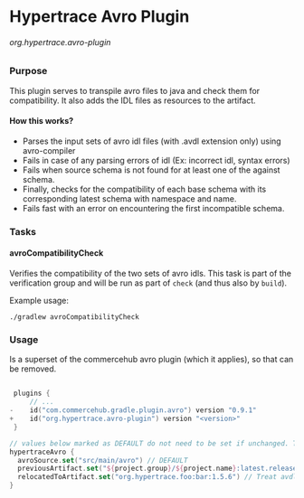 # Hypertrace Avro Plugin
###### org.hypertrace.avro-plugin

### Purpose
This plugin serves to transpile avro files to java and check them for compatibility. It also
adds the IDL files as resources to the artifact.

#### How this works?
- Parses the input sets of avro idl files (with .avdl extension only) using avro-compiler
- Fails in case of any parsing errors of idl (Ex: incorrect idl, syntax errors)
- Fails when source schema is not found for at least one of the against schema.
- Finally, checks for the compatibility of each base schema with its corresponding latest schema with namespace and name.
- Fails fast with an error on encountering the first incompatible schema.

### Tasks

#### avroCompatibilityCheck
Verifies the compatibility of the two sets of avro idls. This task is part of the verification group
and will be run as part of `check` (and thus also by `build`).

Example usage:
```
./gradlew avroCompatibilityCheck
```

### Usage
Is a superset of the commercehub avro plugin (which it applies), so that can be removed.

```kotlin

 plugins {
     // ...
-    id("com.commercehub.gradle.plugin.avro") version "0.9.1"
+    id("org.hypertrace.avro-plugin") version "<version>"
 }

// values below marked as DEFAULT do not need to be set if unchanged. They can be overridden by changing these values.
hypertraceAvro {
  avroSource.set("src/main/avro") // DEFAULT
  previousArtifact.set("${project.group}/${project.name}:latest.release") // DEFAULT
  relocatedToArtifact.set("org.hypertrace.foo:bar:1.5.6") // Treat avdl files here as source files for comparison too (Default: unset)
}
```